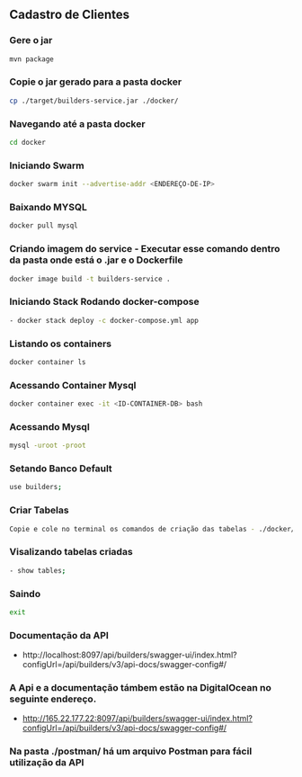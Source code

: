 ## Cadastro de Clientes

### Gere o jar

```bash
mvn package 
```

### Copie o jar gerado para a pasta docker

```bash
cp ./target/builders-service.jar ./docker/
```

### Navegando até a pasta docker

```bash
cd docker
```

### Iniciando Swarm 

```bash
docker swarm init --advertise-addr <ENDEREÇO-DE-IP> 
```

### Baixando MYSQL

```bash
docker pull mysql
```

### Criando imagem do service - Executar esse comando dentro da pasta onde está o .jar e o Dockerfile

```bash
docker image build -t builders-service .
```

### Iniciando Stack Rodando docker-compose

```bash
- docker stack deploy -c docker-compose.yml app
```

### Listando os containers

```bash
docker container ls
```

### Acessando Container Mysql

```bash
docker container exec -it <ID-CONTAINER-DB> bash
```

### Acessando Mysql

```bash
mysql -uroot -proot
```

### Setando Banco Default

```bash
use builders;
```

### Criar Tabelas

```bash
Copie e cole no terminal os comandos de criação das tabelas - ./docker/create-tables.sql
```

### Visalizando tabelas criadas

```bash
- show tables;
```

### Saindo

```bash
exit
```

### Documentação da API

- http://localhost:8097/api/builders/swagger-ui/index.html?configUrl=/api/builders/v3/api-docs/swagger-config#/

### A Api e a documentação támbem estão na DigitalOcean no seguinte endereço.

- http://165.22.177.22:8097/api/builders/swagger-ui/index.html?configUrl=/api/builders/v3/api-docs/swagger-config#/

### Na pasta ./postman/ há um arquivo Postman para fácil utilização da API